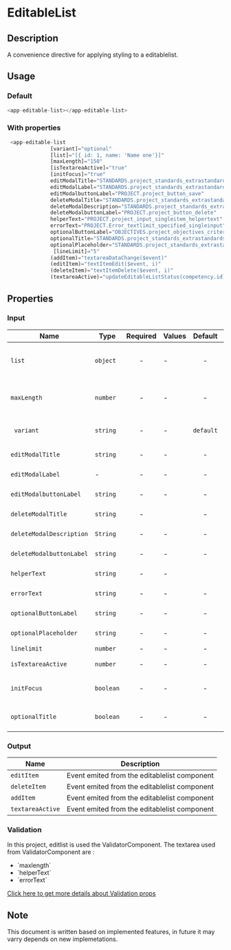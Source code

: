 # EditableList

## Description

A convenience directive for applying styling to a editablelist.

## Usage

### Default

```js
<app-editable-list></app-editable-list>
```

### With properties

```js
 <app-editable-list
              [variant]="optional"
              [list]="[{ id: 1, name: 'Name one'}]"
              [maxLength]="150"
              [isTextareaActive]="true"
              [initFocus]="true"
              editModalTitle="STANDARDS.project_standards_extrastandards_edit_title"
              editModalLabel="STANDARDS.project_standards_extrastandards_edit_label"
              editModalbuttonLabel="PROJECT.project_button_save"
              deleteModalTitle="STANDARDS.project_standards_extrastandards_delete_confirmation_title"
              deleteModalDescription="STANDARDS.project_standards_extrastandards_delete_confirmation_message"
              deleteModalbuttonLabel="PROJECT.project_button_delete"
              helperText="PROJECT.project_input_singleitem_helpertext"
              errorText="PROJECT.Error_textlimit_specified_singleinput"
              optionalButtonLabel="OBJECTIVES.project_objectives_criteriawindow_add"
              optionalTitle="STANDARDS.project_standards_extrastandards_input"
              optionalPlaceholder="STANDARDS.project_standards_extrastandards_placeholder"
               [lineLimit]="5"
              (addItem)="textareaDataChange($event)"
              (editItem)="textItemEdit($event, i)"
              (deleteItem)="textItemDelete($event, i)"
              (textareaActive)="updateEditableListStatus(competency.id)"></app-editable-list>

```

## Properties

### Input

| Name              | Type               | Required | Values               |  Default  | Description                                  |
| ----------------- | ------------------ | :------: | -------------------- | :-------: | -------------------------------------------- |
| `list`     | `object`           |    -     | -                    |     -     | To set the placeholder of textarea component |
| `maxLength`           | `number`           |    -     | -                    |     -     | Used to set the maximum length of editable list component                        |
| ` variant` | `string`           |    -     | -                    |     `default`    | To set the variant of textareaComponent  |
| `editModalTitle`| `string`           |    -     | -                    |     -     | To edit the modal title            |
| `editModalLabel`       | -           |    -     | -                    |     -     | To edit the modal label          |
| `editModalbuttonLabel`            | `string`     |    -     | -                    |  - | To edit the modal buttonlabel size                     |
| `deleteModalTitle`         | `string` |    -     |  | - | To delete the modal title                    |
| `deleteModalDescription`      | `String`           |    -     | -                    |     -     | To delete the modal description                      |
| `deleteModalbuttonLabel`       | `string`          |    -     | -                    |  - | To delete the modal buttonlabel                |
| `helperText`       | `string`           |    -     | -                    |      | To display the validation  message               |
| `errorText`           | `string`           |    -     | -                    |     -     | To display the validation message                              |
| `optionalButtonLabel`     | `string`           |    -     | -                    |     -     | To set the  optional button label |
| `optionalPlaceholder`     | `string`           |    -     | -                    |     -     | To set the optionalplaceholder |
| `linelimit`     | `number`           |    -     | -                    |     -     | To set the line limit |
| `isTextareaActive`     | `number`           |    -     | -                    |     -     | To activate the textarea |
| `initFocus`     | `boolean`           |    -     | -                    |     -     | To set the focus when click optionbutton Label  |
| `optionalTitle`     | `boolean`           |    -     | -                    |     -     | To set the optional title of the textarea list  |

### Output

| Name          | Description                              |
| ------------- | ---------------------------------------- |
| `editItem` | Event emited from the editablelist component |
| `deleteItem` | Event emited from the editablelist component |
| `addItem` | Event emited from the editablelist component |
| `textareaActive`| Event emited from the editablelist component |


### Validation

In this project, editlist is used the ValidatorComponent.
The textarea used from ValidatorComponent are :

<ul>
<li>`maxlength`</li>
<li>`helperText`</li>
<li>`errorText`</li>
</ul>

[Click here to get more details about Validation props](?path=/info/shared-validator--default)

## Note

This document is written based on implemented features, in future it may varry depends on new implemetations.
